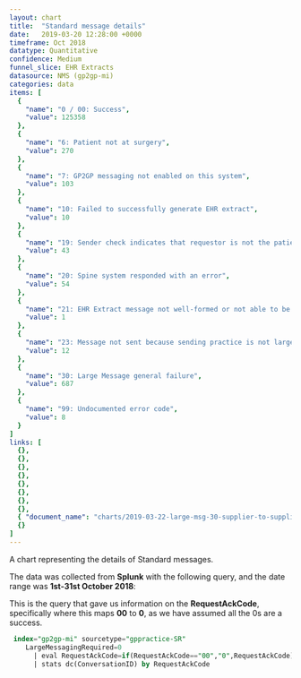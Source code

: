 ```yaml
---
layout: chart
title:  "Standard message details"
date:   2019-03-20 12:28:00 +0000
timeframe: Oct 2018
datatype: Quantitative
confidence: Medium
funnel_slice: EHR Extracts
datasource: NMS (gp2gp-mi)
categories: data
items: [
  {
    "name": "0 / 00: Success",
    "value": 125358
  },
  {
    "name": "6: Patient not at surgery",
    "value": 270
  },
  {
    "name": "7: GP2GP messaging not enabled on this system",
    "value": 103
  },
  {
    "name": "10: Failed to successfully generate EHR extract",
    "value": 10
  },
  {
    "name": "19: Sender check indicates that requestor is not the patients current health care provider",
    "value": 43
  },
  {
    "name": "20: Spine system responded with an error",
    "value": 54
  },
  {
    "name": "21: EHR Extract message not well-formed or not able to be processed",
    "value": 1
  },
  {
    "name": "23: Message not sent because sending practice is not large message compliant",
    "value": 12
  },
  {
    "name": "30: Large Message general failure",
    "value": 687
  },
  {
    "name": "99: Undocumented error code",
    "value": 8
  }
]
links: [
  {},
  {},
  {},
  {},
  {},
  {},
  {},
  {},
  { "document_name": "charts/2019-03-22-large-msg-30-supplier-to-supplier-oct2018" },
  {}
] 
---
```

A chart representing the details of Standard messages.

The data was collected from **Splunk** with the following query, and the date range was **1st-31st October 2018**:

This is the query that gave us information on the **RequestAckCode**, specifically where this maps **00** to **0**, as we have assumed all the 0s are a success.
```sql
 index="gp2gp-mi" sourcetype="gppractice-SR"
    LargeMessagingRequired=0
      | eval RequestAckCode=if(RequestAckCode=="00","0",RequestAckCode)
      | stats dc(ConversationID) by RequestAckCode
```
